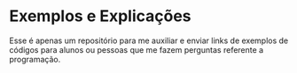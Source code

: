 
<!-- README.md is generated from README.Rmd. Please edit that file -->

# Exemplos e Explicações

Esse é apenas um repositório para me auxiliar e enviar links de exemplos
de códigos para alunos ou pessoas que me fazem perguntas referente a
programação.
